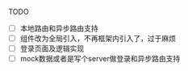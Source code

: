 TODO

- [ ] 本地路由和异步路由支持
- [ ] 组件改为全局引入，不再框架内引入了，过于麻烦
- [ ] 登录页面及逻辑实现
- [ ] mock数据或者是写个server做登录和异步路由支持
